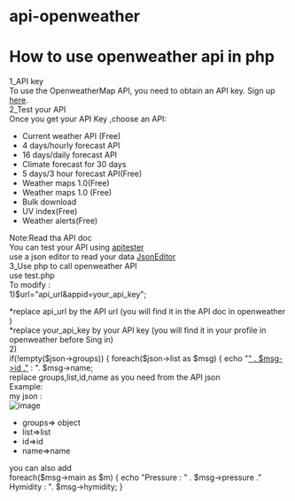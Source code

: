 # api-openweather
# How to use openweather api in php </br>
1_API key </br>
To use the OpenweatherMap API, you need to obtain an API key. Sign up <a href="https://home.openweathermap.org/users/sign_up">here</a>.</br>
2_Test your API </br>
Once you get your API Key ,choose an API:</br>
<ul>
<li>Current weather API (Free)</li>
<li>4 days/hourly forecast API</li>
<li>16 days/daily forecast API</li>
<li>Climate forecast for 30 days</li>
<li>5 days/3 hour forecast API(Free)</li>
<li>Weather maps 1.0(Free)</li>
<li>Weather maps 1.0 (Free)</li>
<li>Bulk download</li>
<li>UV index(Free)</li>
<li>Weather alerts(Free)</li>
</ul>
Note:Read tha API doc</br>
You can test your API using <a href="https://apitester.com/">apitester</a></br>
use a json editor to read your data <a href="https://jsoneditoronline.org">JsonEditor </a></br>
3_Use php to call openweather API</br>
use test.php</br>
To modify :</br>
1)$url="api_url&appid=your_api_key";</br>

*replace api_url by the API url (you will find it in the API doc in openweather )</br>
*replace your_api_key by your API key (you will find it in your profile in openweather before Sing in)</br>
2)</br>
if(!empty($json->groups)) {
foreach($json->list as $msg) {
    echo "<u>" . $msg->id ."</u> : ". $msg->name;</br>
  replace groups,list,id,name as you need from the API json </br>
  Example:</br>
  my json :</br>
  ![image](https://user-images.githubusercontent.com/57904143/75363532-8fec2280-58ba-11ea-875f-e630d47bbc93.png)</br>
  <ul>
  <li>groups=> object</li>
  <li>list=>list</li>
  <li>id=>id</li>
  <li>name=>name</li>
  </ul>
  you can also add</br>
  foreach($msg->main as $m) {
    echo "Pressure : " . $msg->pressure ."</br> Hymidity : ". $msg->hymidity;
    }
    
